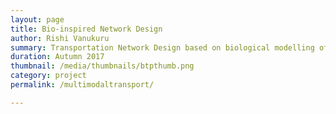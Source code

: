```yaml
---
layout: page
title: Bio-inspired Network Design
author: Rishi Vanukuru
summary: Transportation Network Design based on biological modelling of the Slime Mould
duration: Autumn 2017
thumbnail: /media/thumbnails/btpthumb.png
category: project
permalink: /multimodaltransport/

---
```






